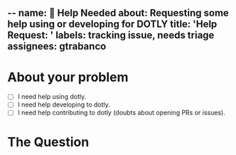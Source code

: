 --
name: 🔎 Help Needed
about: Requesting some help using or developing for DOTLY
title: 'Help Request: <Add any descriptive title about>'
labels: tracking issue, needs triage
assignees: gtrabanco
--

# About your problem
<!-- Mark something only if you consider necessary -->
- [ ] I need help using dotly.
- [ ] I need help developing to dotly.
- [ ] I need help contributing to dotly (doubts about opening PRs or issues).

# The Question
<!-- Write you question here. You can add screenshots or write code here. Don't worry and do your best explaining your self -->
